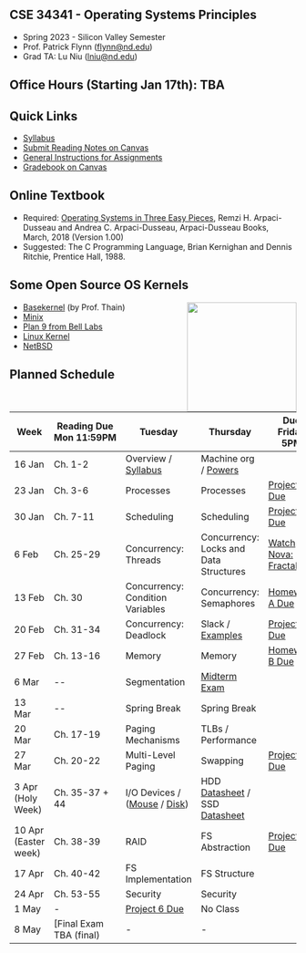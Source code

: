 ## CSE 34341 - Operating Systems Principles

- Spring 2023 - Silicon Valley Semester
- Prof. Patrick Flynn (flynn@nd.edu)
- Grad TA: Lu Niu (lniu@nd.edu)

## Office Hours (Starting Jan 17th): TBA


## Quick Links

- [Syllabus](syllabus.md)
- [Submit Reading Notes on Canvas](https://canvas.nd.edu/courses/64520/assignments)
- [General Instructions for Assignments](general.md)
- [Gradebook on Canvas](https://canvas.nd.edu/courses/64520gradebook)

## Online Textbook

- Required: [Operating Systems in Three Easy Pieces](https://pages.cs.wisc.edu/~remzi/OSTEP), Remzi H. Arpaci-Dusseau and Andrea C. Arpaci-Dusseau, Arpaci-Dusseau Books, March, 2018 (Version 1.00)
- Suggested: The C Programming Language, Brian Kernighan and Dennis Ritchie, Prentice Hall, 1988.

## Some Open Source OS Kernels

<img align="right" height="192" src="http://github.com/dthain/basekernel/raw/master/screenshot-windows.png"/>

- [Basekernel](http://github.com/dthain/basekernel) (by Prof. Thain)
- [Minix](https://www.minix3.org)
- [Plan 9 from Bell Labs](https://9p.io/plan9/)
- [Linux Kernel](https://www.kernel.org)
- [NetBSD](https://www.netbsd.org)

## Planned Schedule

|Week|Reading&nbsp;Due Mon&nbsp;11:59PM |Tuesday|Thursday|Due Friday 5PM|
|-----|-----|-----|---|---|
| 16 Jan	| Ch. 1-2 | Overview / [Syllabus](syllabus) | Machine org / [Powers](powers)
| 23 Jan	| Ch. 3-6	| Processes	| Processes | [Project 1 Due](project1)
| 30 Jan	| Ch. 7-11	| Scheduling	| Scheduling	| [Project 2 Due](project2)
| 6 Feb	| Ch. 25-29	| Concurrency: Threads	| Concurrency: Locks and Data Structures | [Watch Nova: Fractals](https://www.youtube.com/watch?v=d0Exnv8Ym7s)
| 13 Feb		| Ch. 30	   | Concurrency: Condition Variables | Concurrency: Semaphores |  [Homework A Due](homework-scheduling)
| 20 Feb	| Ch. 31-34	| Concurrency: Deadlock | Slack / [Examples](https://github.com/dthain/opsys-sp22/tree/main/examples) | [Project 3 Due](project3)
| 27 Feb	| Ch. 13-16	| Memory	| Memory 	| [Homework B Due](homework-sync)
| 6 Mar	| -- | Segmentation | [Midterm Exam](midterm)	|
| 13 Mar		| -- | Spring Break | Spring Break |
| 20 Mar	| Ch. 17-19	| Paging Mechanisms | TLBs / Performance	| 
| 27 Mar	| Ch. 20-22	| Multi-Level Paging | Swapping	| [Project 4 Due](project4)
| 3 Apr (Holy Week)	| Ch. 35-37 + 44	| I/O Devices / ([Mouse](https://github.com/dthain/basekernel/blob/master/kernel/mouse.c) / [Disk](https://github.com/dthain/basekernel/blob/master/kernel/ata.c))  | HDD [Datasheet](https://www.seagate.com/www-content/datasheets/pdfs/desktop-hdd-8tbDS1770-9-1603US-en_US.pdf) / SSD [Datasheet](https://www.micron.com/-/media/client/global/documents/products/data-sheet/ssd/m550_m2_2280_ssd.pdf) | 
| 10 Apr (Easter week) 	| Ch. 38-39	| RAID	| FS Abstraction | [Project 5 Due](project5)
| 17 Apr	| Ch. 40-42	| FS Implementation	| FS Structure |
| 24 Apr	| Ch. 53-55	| Security | Security |
| 1 May         | - | [Project 6 Due](project6) | No Class |
| 8 May		| [Final Exam TBA (final) | - | - |


